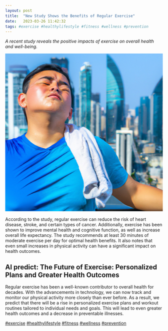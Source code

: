 ```yaml
---
layout: post
title:  "New Study Shows the Benefits of Regular Exercise"
date:   2023-03-26 11:42:32 
tags: #exercise #healthylifestyle #fitness #wellness #prevention
---
```

*A recent study reveals the positive impacts of exercise on overall health and well-being.*

![A person sweats during a workout, feeling invigorated, amidst a bustling cityscape with towering skyscrapers and bustling streets below.](/assets/5ed7d5c2-5250-4846-bf39-352037b66d79.jpg "New Study Shows the Benefits of Regular Exercise")
 
According to the study, regular exercise can reduce the risk of heart disease, stroke, and certain types of cancer. Additionally, exercise has been shown to improve mental health and cognitive function, as well as increase overall life expectancy. The study recommends at least 30 minutes of moderate exercise per day for optimal health benefits. It also notes that even small increases in physical activity can have a significant impact on health outcomes.

## AI predict: The Future of Exercise: Personalized Plans and Greater Health Outcomes
Regular exercise has been a well-known contributor to overall health for decades. With the advancements in technology, we can now track and monitor our physical activity more closely than ever before. As a result, we predict that there will be a rise in personalized exercise plans and workout routines tailored to individual needs and goals. This will lead to even greater health outcomes and a decrease in preventable illnesses.

[#exercise](/tags/#exercise) [#healthylifestyle](/tags/#healthylifestyle) [#fitness](/tags/#fitness) [#wellness](/tags/#wellness) [#prevention](/tags/#prevention)